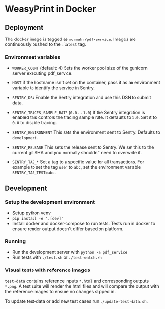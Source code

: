 # WeasyPrint in Docker

## Deployment

The docker image is tagged as `mormahr/pdf-service`.
Images are continuously pushed to the `:latest` tag.

### Environment variables

- `WORKER_COUNT` (default: 4) Sets the worker pool size of the gunicorn server executing pdf_service.

- `HOST` if the hostname isn't set on the container, pass it as an environment variable to identify
    the service in Sentry.
  
- `SENTRY_DSN` Enable the Sentry integration and use this DSN to submit data.
- `SENTRY_TRACES_SAMPLE_RATE` (`0.0` ... `1.0`) If the Sentry integration is enabled this controls
  the tracing sample rate. It defaults to `1.0`. Set it to `0.0` to disable tracing.
- `SENTRY_ENVIRONMENT` This sets the environment sent to Sentry. Defaults to `development`.
- `SENTRY_RELEASE` This sets the release sent to Sentry. We set this to the current git SHA and you
  normally shouldn't need to overwrite it.
- `SENTRY_TAG_*` Set a tag to a specific value for all transactions.
  For example to set the tag `user` to `abc`, set the environment variable `SENTRY_TAG_TEST=abc`.

## Development

### Setup the development environment

- Setup python venv 
- `pip install -e '.[dev]'`
- Install docker and docker-compose to run tests. 
  Tests run in docker to ensure render output doesn't differ based on platform.
  
### Running

- Run the development server with `python -m pdf_service`
- Run tests with `./test.sh` or `./test-watch.sh`

### Visual tests with reference images

`test-data` contains reference inputs `*.html` and corresponding outputs `*.png`.
A test suite will render the html files and will compare the output with the reference images to 
ensure no changes slipped in.

To update test-data or add new test cases run `./update-test-data.sh`.
